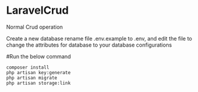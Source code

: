 # LaravelCrud
Normal Crud operation

Create a new database
rename file .env.example to .env, and edit the file to change the attributes for database to your database configurations

#Run the below command
```
composer install
php artisan key:generate
php artisan migrate
php artisan storage:link
```
